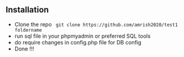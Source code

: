 ## Installation
* Clone the repo ` git clone https://github.com/amrish2020/test1 foldername`
* run sql file in your phpmyadmin or preferred SQL tools
* do require changes in config.php file for DB config
* Done !!!
